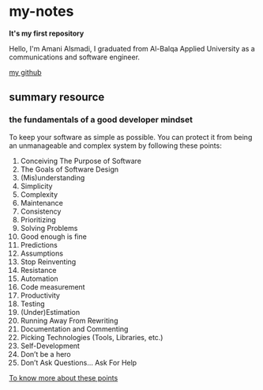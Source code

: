 # my-notes
**It's my first repository**

Hello, I'm Amani Alsmadi, I graduated from Al-Balqa Applied University as a communications and software engineer.

[my github](https://github.com/AmaniAlsmadi)

## summary resource

### **the fundamentals of a good developer mindset**


To keep your software as simple as possible. You can protect it from being an unmanageable and complex system by following these points:

1. Conceiving The Purpose of Software
2. The Goals of Software Design
3. (Mis)understanding
4. Simplicity
5. Complexity
6. Maintenance
7. Consistency
8. Prioritizing
9. Solving Problems
10. Good enough is fine
11. Predictions
12. Assumptions
13. Stop Reinventing
14. Resistance
15. Automation
16. Code measurement
17. Productivity
18. Testing
19. (Under)Estimation
20. Running Away From Rewriting
21. Documentation and Commenting
22. Picking Technologies (Tools, Libraries, etc.)
23. Self-Development
24. Don’t be a hero
25. Don’t Ask Questions… Ask For Help

[To know more about these points](https://www.freecodecamp.org/news/learn-the-fundamentals-of-a-good-developer-mindset-in-15-minutes-81321ab8a682/)


